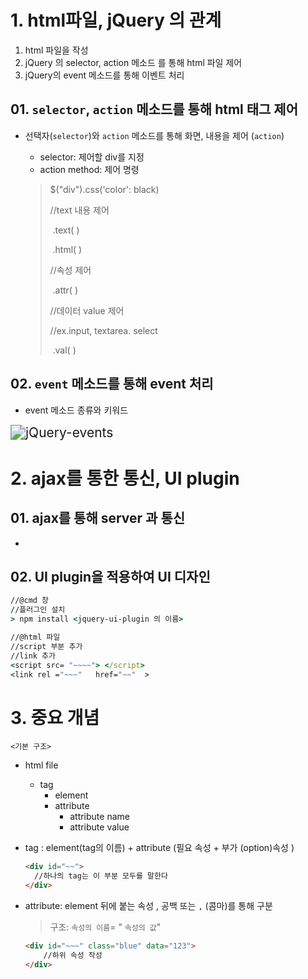 

# 1. html파일, jQuery 의 관계

1. html 파일을 작성
2. jQuery 의 selector, action 메소드 를 통해 html 파일 제어
3. jQuery의 event 메소드를 통해 이벤트 처리





## 01. `selector`, `action` 메소드를 통해 html 태그 제어

- 선택자(`selector`)와 `action` 메소드를 통해 화면, 내용을 제어 (`action`)

  - selector: 제어할 div를 지정
  - action method: 제어 명령 

  >$("div").css('color': black)
  >
  >//text 내용 제어
  >
  >​			.text(                     )
  >
  >​			.html(                   )
  >
  >//속성 제어
  >
  > ​             .attr(                      ) 
  >
  >//데이터 value 제어
  >
  >//ex.input, textarea. select
  >
  >​           .val(                       )



## 02. `event` 메소드를 통해 event 처리

- event 메소드 종류와 키워드

<img src="C:\Users\HPE\AppData\Roaming\Typora\typora-user-images\image-20200131093143854.png" alt="jQuery-events" style="zoom:150%;" />



# 2. ajax를 통한 통신, UI plugin

## 01. ajax를 통해 server 과 통신

- <script> 부분에 코드 작성
      
  </script>



## 02. UI plugin을 적용하여 UI 디자인

```cmd
//@cmd 창
//플러그인 설치
> npm install <jquery-ui-plugin 의 이름>

//@html 파일
//script 부분 추가
//link 추가
<script src= "~~~~"> </script>
<link rel ="~~~"   href="~~"  >
```



# 3. 중요 개념

`<기본 구조>`

- html file

  - tag
    - element 
    - attribute
      - attribute name
      - attribute value

  

  

- tag :  element(tag의 이름) + attribute (필요 속성 + 부가 (option)속성 )

  ```html
  <div id="~~">
    //하나의 tag는 이 부분 모두를 말한다  
  </div>
  ```

  

- attribute: element 뒤에 붙는 속성 , 공백 또는 `,` (콤마)를 통해 구분 

  > 구조:  `속성의 이름`=  " `속성의 값`"  

  ```html
  <div id="~~~" class="blue" data="123">
      //하위 속성 작성
  </div>
  ```

  

  <div ~~~~>

